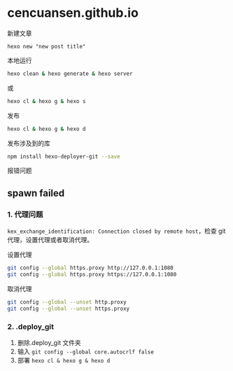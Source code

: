 # cencuansen.github.io

新建文章

```
hexo new "new post title"
```

本地运行

```bash
hexo clean & hexo generate & hexo server
```

或

```bash
hexo cl & hexo g & hexo s
```

发布

```bash
hexo cl & hexo g & hexo d
```

发布涉及到的库

```bash
npm install hexo-deployer-git --save
```

报错问题

## spawn failed

### 1. 代理问题

`kex_exchange_identification: Connection closed by remote host`，检查 git 代理，设置代理或者取消代理。

设置代理

```bash
git config --global https.proxy http://127.0.0.1:1080
git config --global https.proxy https://127.0.0.1:1080
```

取消代理

```bash
git config --global --unset http.proxy
git config --global --unset https.proxy
```

### 2. .deploy_git

1. 删除.deploy_git 文件夹
2. 输入 `git config --global core.autocrlf false`
3. 部署 `hexo cl & hexo g & hexo d`
